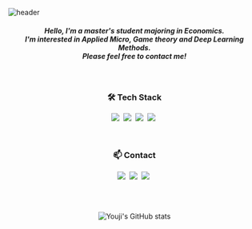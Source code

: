 ![header](https://capsule-render.vercel.app/api?type=waving&height=300&text=Youji%20Sung&color=gradient&customColorList=0,2,7&desc=Hi%20there!%20I'm%20&descAlign=36&descAlignY=29)
<br>
<h5 align="center">
  Hello, I'm a master's student majoring in Economics.  <br>
  I'm interested in Applied Micro, Game theory and Deep Learning Methods. <br>
  Please feel free to contact me!
  
</h5>
<br>
<h3 align="center">🛠 Tech Stack </h3>

<p align="center">
  <img src="https://img.shields.io/badge/Python-3766AB?style=flat&logo=Python&logoColor=white"/></a>&nbsp 
  <img src="https://img.shields.io/badge/R-%23276DC3?style=flat&logo=R&logoColor=white"/></a>&nbsp   
  <img src="https://img.shields.io/badge/C++-00599C?style=flat&logo=C%2B%2B&logoColor=white"/></a>&nbsp 
  <img src="https://img.shields.io/badge/LaTeX-%23008080?style=flat&logo=LaTeX&logoColor=white"/></a>&nbsp 
</p>

<br>
<h3 align="center">📫 Contact </h3>

<p align="center">
  <a href="https://www.instagram.com/youjysung"><img src="https://img.shields.io/badge/Instagram-E4405F? style=flat&logo=Instagram&logoColor=white"/></a>&nbsp 
  <a href="mailto:chloesung@korea.ac.kr"><img src="https://img.shields.io/badge/Gmail-d14836?style=flat&logo=Gmail&logoColor=white"/></a>&nbsp 
  <a href="https://chloesung.tistory.com"><img src="https://img.shields.io/badge/Blog-000000?style=flat&logo=Tistory&logoColor=white"/></a>&nbsp 
</p>


<br><br>
<div align="center">
  
![Youji's GitHub stats](https://github-readme-stats.vercel.app/api?username=chloesung&show_icons=true&theme=graywhite)


</div>
